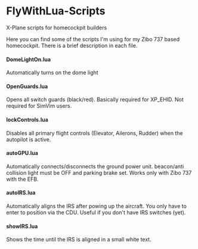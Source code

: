 # FlyWithLua-Scripts
X-Plane scripts for homecockpit builders

Here you can find some of the scripts I'm using for my Zibo 737 based homecockpit.
There is a brief description in each file.

#### DomeLightOn.lua
   Automatically turns on the dome light
	
#### OpenGuards.lua
   Opens all switch guards (black/red). Basically required for XP_EHID. Not required for SimVim users.
	
#### lockControls.lua
   Disables all primary flight controls (Elevator, Ailerons, Rudder) when the autopilot is active.

#### autoGPU.lua
   Automatically connects/disconnects the ground power unit. beacon/anti collision light must be OFF and parking brake set.
   Works only with Zibo 737 with the EFB.

#### autoIRS.lua
   Automatically aligns the IRS after powing up the aircraft. You only have to enter to position via the CDU.
   Useful if you don't have IRS switches (yet).

#### showIRS.lua
   Shows the time until the IRS is aligned in a small white text. 
